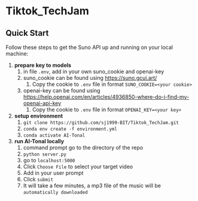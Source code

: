 # Tiktok_TechJam
## Quick Start

Follow these steps to get the Suno API up and running on your local machine:

1. **prepare key to models**
   1. in file `.env`, add in your own suno_cookie and openai-key
   2. suno_cookie can be found using https://suno.gcui.art/
      1. Copy the cookie to `.env` file in format `SUNO_COOKIE=<your cookie>`
   3. openai-key can be found using https://help.openai.com/en/articles/4936850-where-do-i-find-my-openai-api-key
      1. Copy the cookie to `.env` file in format `OPENAI_KEY=<your key>`
2. **setup environment**
   1. `git clone https://github.com/sj1999-BIT/Tiktok_TechJam.git`
   2. `conda env create -f environment.yml`
   3.  `conda activate AI-Tonal`
3. **run AI-Tonal locally**
   1. command prompt go to the directory of the repo
   2. `python server.py`
   3. go to `localhost:5000`
   4. Click `Choose File` to select your target video
   5. Add in your user prompt
   6. Click `submit`
   7. It will take a few minutes, a mp3 file of the music will be `automatically downloaded`
